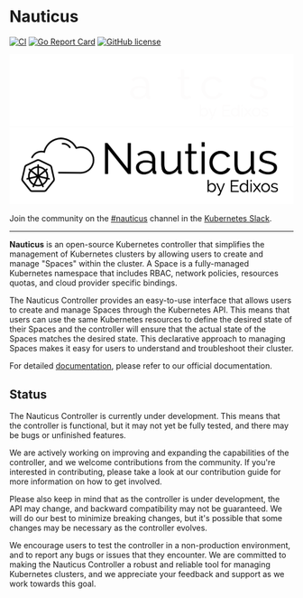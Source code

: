 # Nauticus
[![CI](https://github.com/edixos/nauticus/actions/workflows/ci.yml/badge.svg)](https://github.com/edixos/nauticus/actions/workflows/ci.yml)
[![Go Report Card](https://goreportcard.com/badge/github.com/edixos/nauticus)](https://goreportcard.com/report/github.com/edixos/nauticus)
[![GitHub license](https://img.shields.io/github/license/edixos/nauticus.svg)](https://github.com/edixos/nauticus/blob/main/LICENSE)

![Nauticus Logo](assets/logo/nauticus-w.png#gh-dark-mode-only)
![Nauticus Logo](assets/logo/nauticus-b.png#gh-light-mode-only)

Join the community on the [#nauticus](https://kubernetes.slack.com/archives/C04NQTC3R0F) channel in the [Kubernetes Slack](https://slack.k8s.io/).

---

__Nauticus__ is an open-source Kubernetes controller that simplifies the management of Kubernetes clusters by allowing users to create and manage "Spaces" within the cluster. A Space is a fully-managed Kubernetes namespace that includes RBAC, network policies, resources quotas, and cloud provider specific bindings.

The Nauticus Controller provides an easy-to-use interface that allows users to create and manage Spaces through the Kubernetes API. This means that users can use the same Kubernetes resources to define the desired state of their Spaces and the controller will ensure that the actual state of the Spaces matches the desired state. This declarative approach to managing Spaces makes it easy for users to understand and troubleshoot their cluster.

For detailed [documentation](https://nauticus.edixos.com), please refer to our official documentation.

## Status

The Nauticus Controller is currently under development. This means that the controller is functional, but it may not yet be fully tested, and there may be bugs or unfinished features.

We are actively working on improving and expanding the capabilities of the controller, and we welcome contributions from the community. If you're interested in contributing, please take a look at our contribution guide for more information on how to get involved.

Please also keep in mind that as the controller is under development, the API may change, and backward compatibility may not be guaranteed. We will do our best to minimize breaking changes, but it's possible that some changes may be necessary as the controller evolves.

We encourage users to test the controller in a non-production environment, and to report any bugs or issues that they encounter. We are committed to making the Nauticus Controller a robust and reliable tool for managing Kubernetes clusters, and we appreciate your feedback and support as we work towards this goal.